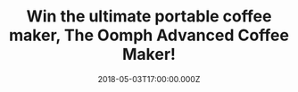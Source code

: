 ---
campaign-uuid: "c-70b2350b-e1e9-4103-b67b-8b93dfe1ead9"
type: "Competition"
category: "Gifts"
date: "2018-05-03T17:00:00.000Z"
end-date: "2018-06-03T23:59:00.000Z"
disable-form: false
is_promoted: false
has_entry_page: true
title: "Win the ultimate portable coffee maker, The Oomph Advanced Coffee Maker!"
competition-description: "<p>If coffee it’s your favorite co-worker, we have great\
  \ news for YOU! \r\nThe ultimate portable coffee maker ideal for home, office or\
  \ travel its finally here and its designed simply to produce better coffee for you!\
  \ The Oomph Advanced Coffee Maker!</p>\r\n<p>If you’re looking for a good coffee\
  \ on the go, this one is for you! Click on the link below for a chance to win the\
  \ innovative Oomph Advanced Coffee Maker! Simply delicious!</p>"
hero-header: "Win the ultimate portable coffee maker, The Oomph Advanced Coffee Maker!"
terms-confirmation: "N/A"
banner-img: "https://assets.expresslyapp.com/asset-ca49054b-ad08-4000-b8f2-58e3bc18eb22.jpg"
logo-left-href: "http://www.nme.com/"
logo-left-image: "https://assets.expresslyapp.com/asset-2e57aa1e-0b46-48e4-8876-bb9538fc7877.jpg"
logo-left-title: "NME AAA"
bg-image-hero: "https://assets.expresslyapp.com/asset-3b775c6a-9dfd-4f91-a197-ac158fce14b2.png"
bg-image-first: "https://assets.expresslyapp.com/asset-cc380011-fe6f-4bfc-a538-9d318ac9bffb.jpg"
bg-image-second: "https://assets.expresslyapp.com/asset-38712f3f-e77b-40cd-b88e-7aa4cc5c640d.jpg"
bg-image-third: "https://assets.expresslyapp.com/asset-3b21c3c1-65e8-4dfa-9962-ed61ccd51481.jpg"
section1-content: "The Oomph brews your blend beautifully, producing an incredibly\
  \ rich and smooth coffee in under 2 minutes making it perfect for those grab-and-go\
  \ mornings. Active stirring mixes the coffee as it is brewed, making the last sip\
  \ taste as good as the first."
section2-content: "<p>The Oomph’s intelligent, self-contained design utilizes every\
  \ millimetre of available space. Acting as a filter, piston brewer and drinking\
  \ flask all in one, it can hold up to 2 cups of coffee and every component is completely\
  \ reusable.</p>\r\n<p>At home or on the move, the Oomph is the only brewing device\
  \ you’ll ever need.</p>"
section3-content: "<p>Good coffee shouldn’t be confined to cafés and kitchens, so\
  \ think no more and enter the draw below for a chance to win the amazing Oomph Advanced\
  \ Coffee Maker and enjoy the best taste from their delicious coffees anywhere!</p>\r\
  \n\r\n<p>Good luck!</p>"
entry-title: "Win the ultimate portable coffee maker, The Oomph Advanced Coffee Maker!"
entry-content: "<p>Enter the draw to win the toy your coffee was waiting for! The\
  \ Oomph Advanced Coffee Maker! by completing the form below before 23:59 on 3rd\
  \  June 2018.</p>"
has-winner: false
prize-description: "An Oomph Advanced Coffee Maker!"
---